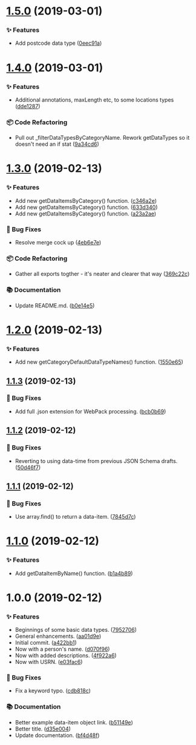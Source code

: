 # [1.5.0](https://github.com/wmfs/tymly-data-types/compare/v1.4.0...v1.5.0) (2019-03-01)


### ✨ Features

* Add postcode data type ([0eec91a](https://github.com/wmfs/tymly-data-types/commit/0eec91a))

# [1.4.0](https://github.com/wmfs/tymly-data-types/compare/v1.3.0...v1.4.0) (2019-03-01)


### ✨ Features

* Additional annotations, maxLength etc, to some locations types ([dde1287](https://github.com/wmfs/tymly-data-types/commit/dde1287))


### 📦 Code Refactoring

* Pull out _filterDataTypesByCategoryName. Rework getDataTypes so it doesn't need an if stat ([9a34cd6](https://github.com/wmfs/tymly-data-types/commit/9a34cd6))

# [1.3.0](https://github.com/wmfs/tymly-data-types/compare/v1.2.0...v1.3.0) (2019-02-13)


### ✨ Features

* Add new getDataItemsByCategory() function. ([c346a2e](https://github.com/wmfs/tymly-data-types/commit/c346a2e))
* Add new getDataItemsByCategory() function. ([633d340](https://github.com/wmfs/tymly-data-types/commit/633d340))
* Add new getDataItemsByCategory() function. ([a23a2ae](https://github.com/wmfs/tymly-data-types/commit/a23a2ae))


### 🐛 Bug Fixes

* Resolve merge cock up ([4eb6e7e](https://github.com/wmfs/tymly-data-types/commit/4eb6e7e))


### 📦 Code Refactoring

* Gather all exports togther - it's neater and clearer that way ([369c22c](https://github.com/wmfs/tymly-data-types/commit/369c22c))


### 📚 Documentation

* Update README.md. ([b0e14e5](https://github.com/wmfs/tymly-data-types/commit/b0e14e5))

# [1.2.0](https://github.com/wmfs/tymly-data-types/compare/v1.1.3...v1.2.0) (2019-02-13)


### ✨ Features

* Add new getCategoryDefaultDataTypeNames() function. ([1550e65](https://github.com/wmfs/tymly-data-types/commit/1550e65))

## [1.1.3](https://github.com/wmfs/tymly-data-types/compare/v1.1.2...v1.1.3) (2019-02-13)


### 🐛 Bug Fixes

* Add full .json extension for WebPack processing. ([bcb0b69](https://github.com/wmfs/tymly-data-types/commit/bcb0b69))

## [1.1.2](https://github.com/wmfs/tymly-data-types/compare/v1.1.1...v1.1.2) (2019-02-12)


### 🐛 Bug Fixes

* Reverting to using data-time from previous JSON Schema drafts. ([50d46f7](https://github.com/wmfs/tymly-data-types/commit/50d46f7))

## [1.1.1](https://github.com/wmfs/tymly-data-types/compare/v1.1.0...v1.1.1) (2019-02-12)


### 🐛 Bug Fixes

* Use array.find() to return a data-item. ([7845d7c](https://github.com/wmfs/tymly-data-types/commit/7845d7c))

# [1.1.0](https://github.com/wmfs/tymly-data-types/compare/v1.0.0...v1.1.0) (2019-02-12)


### ✨ Features

* Add getDataItemByName() function. ([b1a4b89](https://github.com/wmfs/tymly-data-types/commit/b1a4b89))

# 1.0.0 (2019-02-12)


### ✨ Features

* Beginnings of some basic data types. ([7952706](https://github.com/wmfs/tymly-data-types/commit/7952706))
* General enhancements. ([aa01d9e](https://github.com/wmfs/tymly-data-types/commit/aa01d9e))
* Initial commit. ([a422bb1](https://github.com/wmfs/tymly-data-types/commit/a422bb1))
* Now with a person's name. ([d070f96](https://github.com/wmfs/tymly-data-types/commit/d070f96))
* Now with added descriptions. ([4f922a6](https://github.com/wmfs/tymly-data-types/commit/4f922a6))
* Now with USRN. ([e03fac6](https://github.com/wmfs/tymly-data-types/commit/e03fac6))


### 🐛 Bug Fixes

* Fix a keyword typo. ([cdb818c](https://github.com/wmfs/tymly-data-types/commit/cdb818c))


### 📚 Documentation

* Better example data-item object link. ([b51149e](https://github.com/wmfs/tymly-data-types/commit/b51149e))
* Better title. ([d35e004](https://github.com/wmfs/tymly-data-types/commit/d35e004))
* Update documentation. ([bf4d48f](https://github.com/wmfs/tymly-data-types/commit/bf4d48f))
